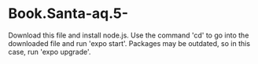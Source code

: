 # Book.Santa-aq.5-
Download this file and install node.js. Use the command 'cd' to go into the downloaded file and run 'expo start'. Packages may be outdated, so in this case, run 'expo upgrade'. 
